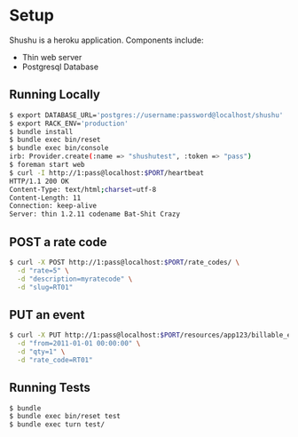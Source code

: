 # Setup

Shushu is a heroku application. Components include:

* Thin web server
* Postgresql Database

## Running Locally

```bash
$ export DATABASE_URL='postgres://username:password@localhost/shushu'
$ export RACK_ENV='production'
$ bundle install
$ bundle exec bin/reset
$ bundle exec bin/console
irb: Provider.create(:name => "shushutest", :token => "pass")
$ foreman start web
$ curl -I http://1:pass@localhost:$PORT/heartbeat
HTTP/1.1 200 OK
Content-Type: text/html;charset=utf-8
Content-Length: 11
Connection: keep-alive
Server: thin 1.2.11 codename Bat-Shit Crazy
```

## POST a rate code

```bash
$ curl -X POST http://1:pass@localhost:$PORT/rate_codes/ \
  -d "rate=5" \
  -d "description=myratecode" \
  -d "slug=RT01"
```

## PUT an event

```bash
$ curl -X PUT http://1:pass@localhost:$PORT/resources/app123/billable_events/1 \
  -d "from=2011-01-01 00:00:00" \
  -d "qty=1" \
  -d "rate_code=RT01"

```

## Running Tests

```bash
$ bundle
$ bundle exec bin/reset test
$ bundle exec turn test/
```
